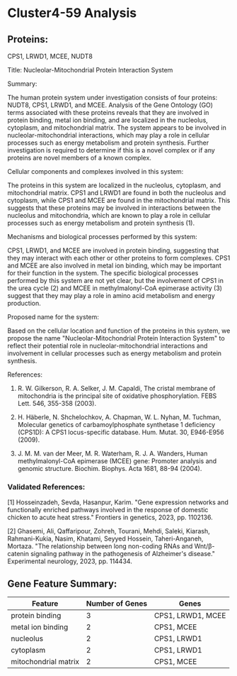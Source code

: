 # Cluster4-59 Analysis

## Proteins: 

CPS1, LRWD1, MCEE, NUDT8

Title: Nucleolar-Mitochondrial Protein Interaction System

Summary:

The human protein system under investigation consists of four proteins: NUDT8, CPS1, LRWD1, and MCEE. Analysis of the Gene Ontology (GO) terms associated with these proteins reveals that they are involved in protein binding, metal ion binding, and are localized in the nucleolus, cytoplasm, and mitochondrial matrix. The system appears to be involved in nucleolar-mitochondrial interactions, which may play a role in cellular processes such as energy metabolism and protein synthesis. Further investigation is required to determine if this is a novel complex or if any proteins are novel members of a known complex.

Cellular components and complexes involved in this system:

The proteins in this system are localized in the nucleolus, cytoplasm, and mitochondrial matrix. CPS1 and LRWD1 are found in both the nucleolus and cytoplasm, while CPS1 and MCEE are found in the mitochondrial matrix. This suggests that these proteins may be involved in interactions between the nucleolus and mitochondria, which are known to play a role in cellular processes such as energy metabolism and protein synthesis (1).

Mechanisms and biological processes performed by this system:

CPS1, LRWD1, and MCEE are involved in protein binding, suggesting that they may interact with each other or other proteins to form complexes. CPS1 and MCEE are also involved in metal ion binding, which may be important for their function in the system. The specific biological processes performed by this system are not yet clear, but the involvement of CPS1 in the urea cycle (2) and MCEE in methylmalonyl-CoA epimerase activity (3) suggest that they may play a role in amino acid metabolism and energy production.

Proposed name for the system:

Based on the cellular location and function of the proteins in this system, we propose the name "Nucleolar-Mitochondrial Protein Interaction System" to reflect their potential role in nucleolar-mitochondrial interactions and involvement in cellular processes such as energy metabolism and protein synthesis.

References:

1. R. W. Gilkerson, R. A. Selker, J. M. Capaldi, The cristal membrane of mitochondria is the principal site of oxidative phosphorylation. FEBS Lett. 546, 355-358 (2003).

2. H. Häberle, N. Shchelochkov, A. Chapman, W. L. Nyhan, M. Tuchman, Molecular genetics of carbamoylphosphate synthetase 1 deficiency (CPS1D): A CPS1 locus-specific database. Hum. Mutat. 30, E946-E956 (2009).

3. J. M. M. van der Meer, M. R. Waterham, R. J. A. Wanders, Human methylmalonyl-CoA epimerase (MCEE) gene: Promoter analysis and genomic structure. Biochim. Biophys. Acta 1681, 88-94 (2004).

### Validated References: 

[1] Hosseinzadeh, Sevda, Hasanpur, Karim. "Gene expression networks and functionally enriched pathways involved in the response of domestic chicken to acute heat stress." Frontiers in genetics, 2023, pp. 1102136.

[2] Ghasemi, Ali, Qaffaripour, Zohreh, Tourani, Mehdi, Saleki, Kiarash, Rahmani-Kukia, Nasim, Khatami, Seyyed Hossein, Taheri-Anganeh, Mortaza. "The relationship between long non-coding RNAs and Wnt/β-catenin signaling pathway in the pathogenesis of Alzheimer's disease." Experimental neurology, 2023, pp. 114434.



## Gene Feature Summary: 

| Feature | Number of Genes | Genes |
| --- | --- | --- |
| protein binding | 3 | CPS1, LRWD1, MCEE |
| metal ion binding | 2 | CPS1, MCEE |
| nucleolus | 2 | CPS1, LRWD1 |
| cytoplasm | 2 | CPS1, LRWD1 |
| mitochondrial matrix | 2 | CPS1, MCEE |

